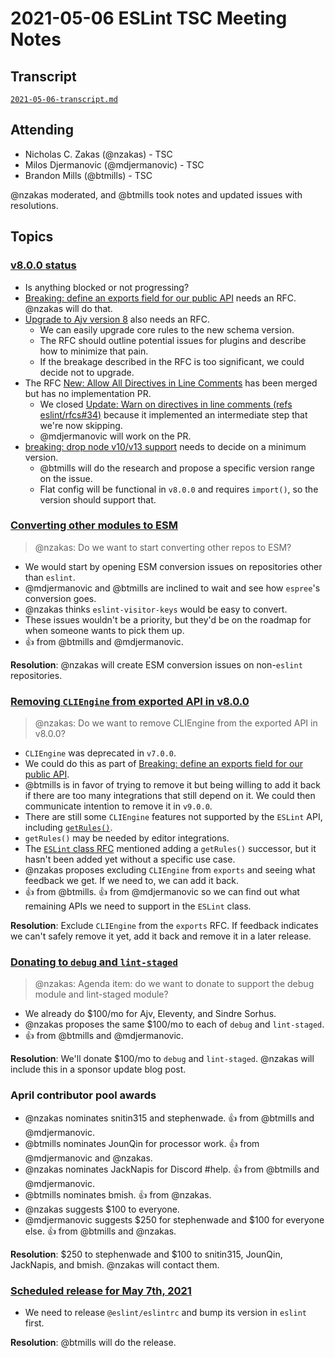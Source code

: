# 2021-05-06 ESLint TSC Meeting Notes

## Transcript

[`2021-05-06-transcript.md`](2021-05-06-transcript.md)

## Attending

* Nicholas C. Zakas (@nzakas) - TSC
* Milos Djermanovic (@mdjermanovic) - TSC
* Brandon Mills (@btmills) - TSC

@nzakas moderated, and @btmills took notes and updated issues with resolutions.

## Topics

### [v8.0.0 status](https://github.com/eslint/eslint/projects/8)

* Is anything blocked or not progressing?
* [Breaking: define an exports field for our public API](https://github.com/eslint/eslint/issues/13654) needs an RFC. @nzakas will do that.
* [Upgrade to Ajv version 8](https://github.com/eslint/eslint/issues/13888) also needs an RFC.
  * We can easily upgrade core rules to the new schema version.
  * The RFC should outline potential issues for plugins and describe how to minimize that pain.
  * If the breakage described in the RFC is too significant, we could decide not to upgrade.
* The RFC [New: Allow All Directives in Line Comments](https://github.com/eslint/rfcs/pull/34) has been merged but has no implementation PR.
  * We closed [Update: Warn on directives in line comments (refs eslint/rfcs#34)](https://github.com/eslint/eslint/pull/12397) because it implemented an intermediate step that we're now skipping.
  * @mdjermanovic will work on the PR.
* [breaking: drop node v10/v13 support](https://github.com/eslint/eslint/issues/14023) needs to decide on a minimum version.
  * @btmills will do the research and propose a specific version range on the issue.
  * Flat config will be functional in `v8.0.0` and requires `import()`, so the version should support that.

### [Converting other modules to ESM](https://github.com/eslint/tsc-meetings/issues/255#issuecomment-833734574)

> @nzakas: Do we want to start converting other repos to ESM?

* We would start by opening ESM conversion issues on repositories other than `eslint`.
* @mdjermanovic and @btmills are inclined to wait and see how `espree`'s conversion goes.
* @nzakas thinks `eslint-visitor-keys` would be easy to convert.
* These issues wouldn't be a priority, but they'd be on the roadmap for when someone wants to pick them up.
* :+1: from @btmills and @mdjermanovic.

**Resolution**: @nzakas will create ESM conversion issues on non-`eslint` repositories.

### [Removing `CLIEngine` from exported API in v8.0.0](https://github.com/eslint/tsc-meetings/issues/255#issuecomment-833734574)

> @nzakas: Do we want to remove CLIEngine from the exported API in v8.0.0?

* `CLIEngine` was deprecated in `v7.0.0`.
* We could do this as part of [Breaking: define an exports field for our public API](https://github.com/eslint/eslint/issues/13654).
* @btmills is in favor of trying to remove it but being willing to add it back if there are too many integrations that still depend on it. We could then communicate intention to remove it in `v9.0.0`.
* There are still some `CLIEngine` features not supported by the `ESLint` API, including [`getRules()`](https://github.com/eslint/eslint/issues/13454).
* `getRules()` may be needed by editor integrations.
* The [`ESLint` class RFC](https://github.com/eslint/rfcs/tree/main/designs/2019-move-to-async-api) mentioned adding a `getRules()` successor, but it hasn't been added yet without a specific use case.
* @nzakas proposes excluding `CLIEngine` from `exports` and seeing what feedback we get. If we need to, we can add it back.
* :+1: from @btmills. :+1: from @mdjermanovic so we can find out what remaining APIs we need to support in the `ESLint` class.

**Resolution**: Exclude `CLIEngine` from the `exports` RFC. If feedback indicates we can't safely remove it yet, add it back and remove it in a later release.

### [Donating to `debug` and `lint-staged`](https://github.com/eslint/tsc-meetings/issues/255#issuecomment-833736641)

> @nzakas: Agenda item: do we want to donate to support the debug module and lint-staged module?

* We already do $100/mo for Ajv, Eleventy, and Sindre Sorhus.
* @nzakas proposes the same $100/mo to each of `debug` and `lint-staged`.
* :+1: from @btmills and @mdjermanovic.

**Resolution**: We'll donate $100/mo to `debug` and `lint-staged`. @nzakas will include this in a sponsor update blog post.

### April contributor pool awards

* @nzakas nominates snitin315 and stephenwade. :+1: from @btmills and @mdjermanovic.
* @btmills nominates JounQin for processor work. :+1: from @mdjermanovic and @nzakas.
* @nzakas nominates JackNapis for Discord #help. :+1: from @btmills and @mdjermanovic.
* @btmills nominates bmish. :+1: from @nzakas.
* @nzakas suggests $100 to everyone.
* @mdjermanovic suggests $250 for stephenwade and $100 for everyone else. :+1: from @btmills and @nzakas.

**Resolution**: $250 to stephenwade and $100 to snitin315, JounQin, JackNapis, and bmish. @nzakas will contact them.

### [Scheduled release for May 7th, 2021](https://github.com/eslint/eslint/issues/14524)

* We need to release `@eslint/eslintrc` and bump its version in `eslint` first.

**Resolution**: @btmills will do the release.
